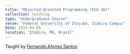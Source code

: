 ```yaml
---
title: "Objected-Oriented Programming (ECO 30)"
collection: teaching
type: "Undergraduate Course"
venue: "Federal University of Itajubá, Itabira Campus"
date: 2013-04-01
location: "Itabira, MG, Brazil"
---
```

Taught by <a href="http://lattes.cnpq.br/4168985247524605/">Fernando Afonso Santos</a>
